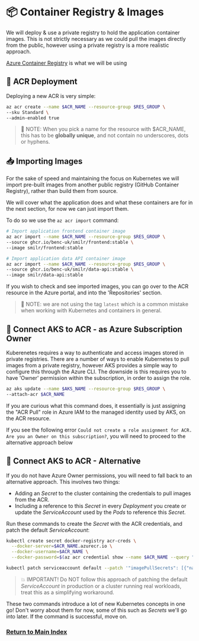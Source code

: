 # 📦 Container Registry & Images

We will deploy & use a private registry to hold the application container images. This is not strictly necessary as we could pull the images directly from the public, however using a private registry is a more realistic approach.

[Azure Container Registry](https://docs.microsoft.com/azure/container-registry/) is what we will be using

## 🚀 ACR Deployment

Deploying a new ACR is very simple:

```bash
az acr create --name $ACR_NAME --resource-group $RES_GROUP \
--sku Standard \
--admin-enabled true
```

> 📝 NOTE: When you pick a name for the resource with $ACR_NAME, this has to be **globally unique**, and not contain no underscores, dots or hyphens.

## 📥 Importing Images

For the sake of speed and maintaining the focus on Kubernetes we will import pre-built images from another public registry (GitHub Container Registry), rather than build them from source.

We will cover what the application does and what these containers are for in the next section, for now we can just import them.

To do so we use the `az acr import` command:

```bash
# Import application frontend container image
az acr import --name $ACR_NAME --resource-group $RES_GROUP \
--source ghcr.io/benc-uk/smilr/frontend:stable \
--image smilr/frontend:stable

# Import application data API container image
az acr import --name $ACR_NAME --resource-group $RES_GROUP \
--source ghcr.io/benc-uk/smilr/data-api:stable \
--image smilr/data-api:stable
```

If you wish to check and see imported images, you can go over to the ACR resource in the Azure portal, and into the 'Repositories' section.

> 📝 NOTE: we are not using the tag `latest` which is a common mistake when working with Kubernetes and containers in general.

## 🔌 Connect AKS to ACR - as Azure Subscription Owner

Kuberenetes requires a way to authenticate and access images stored in private registries. There are a number of ways to enable Kubernetes to pull images from a private registry, however AKS provides a simple way to configure this through the Azure CLI. The downside is this requires you to have 'Owner' permission within the subscription, in order to assign the role.

```bash
az aks update --name $AKS_NAME --resource-group $RES_GROUP \
--attach-acr $ACR_NAME
```

If you are curious what this command does, it essentially is just assigning the "ACR Pull" role in Azure IAM to the managed identity used by AKS, on the ACR resource.

If you see the following error `Could not create a role assignment for ACR. Are you an Owner on this subscription?`, you will need to proceed to the alternative approach below

## 🔌 Connect AKS to ACR - Alternative

If you do not have Azure Owner permissions, you will need to fall back to an alternative approach. This involves two things:

- Adding an _Secret_ to the cluster containing the credentials to pull images from the ACR.
- Including a reference to this _Secret_ in every _Deployment_ you create or update the _ServiceAccount_ used by the _Pods_ to reference this _Secret_.

Run these commands to create the _Secret_ with the ACR credentials, and patch the default _ServiceAccount_:

```bash
kubectl create secret docker-registry acr-creds \
  --docker-server=$ACR_NAME.azurecr.io \
  --docker-username=$ACR_NAME \
  --docker-password=$(az acr credential show --name $ACR_NAME --query "passwords[0].value" -o tsv)

kubectl patch serviceaccount default --patch '"imagePullSecrets": [{"name": "acr-creds" }]'
```

> 💥 IMPORTANT! Do NOT follow this approach of patching the default _ServiceAccount_ in production or a cluster running real workloads, treat this as a simplifying workaround.

These two commands introduce a lot of new Kubernetes concepts in one go! Don't worry about them for now, some of this such as _Secrets_ we'll go into later. If the command is successful, move on.

### [Return to Main Index](../../readme.md)
